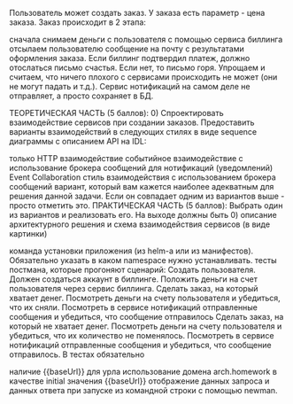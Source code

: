 Пользователь может создать заказ. У заказа есть параметр - цена заказа. Заказ происходит в 2 этапа:

сначала снимаем деньги с пользователя с помощью сервиса биллинга
отсылаем пользователю сообщение на почту с результатами оформления заказа. Если биллинг подтвердил платеж, должно отослаться письмо счастья. Если нет, то письмо горя.
Упрощаем и считаем, что ничего плохого с сервисами происходить не может (они не могут падать и т.д.). Сервис нотификаций на самом деле не отправляет, а просто сохраняет в БД.

ТЕОРЕТИЧЕСКАЯ ЧАСТЬ (5 баллов): 0) Спроектировать взаимодействие сервисов при создании заказов. Предоставить варианты взаимодействий в следующих стилях в виде sequence диаграммы с описанием API на IDL:

только HTTP взаимодействие
событийное взаимодействие с использование брокера сообщений для нотификаций (уведомлений)
Event Collaboration cтиль взаимодействия с использованием брокера сообщений
вариант, который вам кажется наиболее адекватным для решения данной задачи. Если он совпадает одним из вариантов выше - просто отметить это.
ПРАКТИЧЕСКАЯ ЧАСТЬ (5 баллов): Выбрать один из вариантов и реализовать его. На выходе должны быть 0) описание архитектурного решения и схема взаимодействия сервисов (в виде картинки)

команда установки приложения (из helm-а или из манифестов). Обязательно указать в каком namespace нужно устанавливать.
тесты постмана, которые прогоняют сценарий:
Создать пользователя. Должен создаться аккаунт в биллинге.
Положить деньги на счет пользователя через сервис биллинга.
Сделать заказ, на который хватает денег.
Посмотреть деньги на счету пользователя и убедиться, что их сняли.
Посмотреть в сервисе нотификаций отправленные сообщения и убедиться, что сообщение отправилось
Сделать заказ, на который не хватает денег.
Посмотреть деньги на счету пользователя и убедиться, что их количество не поменялось.
Посмотреть в сервисе нотификаций отправленные сообщения и убедиться, что сообщение отправилось.
В тестах обязательно

наличие {{baseUrl}} для урла
использование домена arch.homework в качестве initial значения {{baseUrl}}
отображение данных запроса и данных ответа при запуске из командной строки с помощью newman.